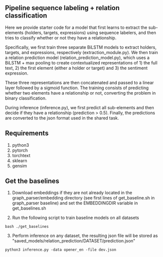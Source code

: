 ## Pipeline sequence labeling + relation classification
Here we provide starter code for a model that first learns to extract the sub-elements (holders, targets, expressions) using sequence labelers, and then tries to classify whether or not they have a relationship.

Specifically, we first train three separate BiLSTM models to extract holders, targets, and expressions, respectively (extraction_module.py). We then train a relation prediction model (relation_prediction_model.py), which uses a BiLSTM + max pooling to create contextualized representations of 1) the full text, 2) the first element (either a holder or target) and 3) the sentiment expression.

These three representations are then concatenated and passed to a linear layer followed by a sigmoid function. The training consists of predicting whether two elements have a relationship or not, converting the problem in binary classification.

During inference (inference.py), we first predict all sub-elements and then decide if they have a relationship (prediction > 0.5). Finally, the predictions are converted to the json format used in the shared task.


## Requirements

1. python3
2. pytorch
3. torchtext
4. sklearn
5. gensim



## Get the baselines

1. Download embeddings if they are not already located in the graph_parser/embedding directory (see first lines of get_baseline.sh in graph_parser baseline) and set the EMBEDDINGDIR variable in get_baselines.sh

2. Run the following script to train baseline models on all datasets
```
bash ./get_baselines
```

3. Perform inference on any dataset, the resulting json file will be stored as "saved_models/relation_prediction/DATASET/prediction.json"
```
python3 inference.py -data opener_en -file dev.json
```

